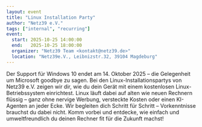 ```yaml
---
layout: event
title: "Linux Installation Party"
author: "Netz39 e.V." 
tags: ["internal", "recurring"]
event:
  start: 2025-10-25 14:00:00 
  end:   2025-10-25 18:00:00 
  organizer: "Netz39 Team <kontakt@netz39.de>" 
  location: "Netz39e.V., Leibnizstr.32, 39104 Magdeburg"
---
```

Der Support für Windows 10 endet am 14. Oktober 2025 – die Gelegenheit um Microsoft goodbye zu sagen. Bei den Linux-Installationspartys von Netz39 e.V. zeigen wir dir, wie du dein Gerät mit einem kostenlosen Linux-Betriebssystem einrichtest. Linux läuft dabei auf alten wie neuen Rechnern flüssig – ganz ohne nervige Werbung, versteckte Kosten oder einen KI-Agenten an jeder Ecke. Wir begleiten dich Schritt für Schritt – Vorkenntnisse brauchst du dabei nicht. Komm vorbei und entdecke, wie einfach und umweltfreundlich du deinen Rechner fit für die Zukunft machst!
<!-- event imported from discord manual changes may be overwritten -->